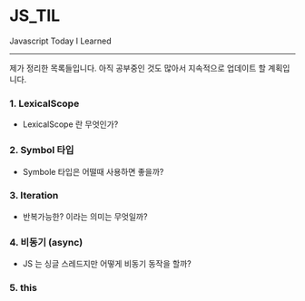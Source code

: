# JS_TIL

Javascript Today I Learned

---

제가 정리한 목록들입니다.
아직 공부중인 것도 많아서 지속적으로 업데이트 할 계획입니다.

### 1. LexicalScope

- LexicalScope 란 무엇인가?

### 2. Symbol 타입

- Symbole 타입은 어떨때 사용하면 좋을까?

### 3. Iteration

- 반복가능한? 이라는 의미는 무엇일까?

### 4. 비동기 (async)

- JS 는 싱글 스레드지만 어떻게 비동기 동작을 할까?

### 5. this
